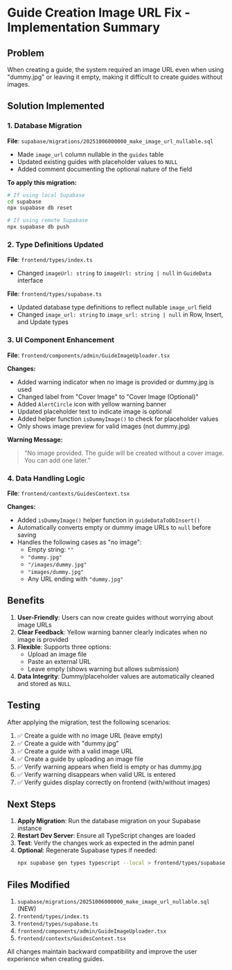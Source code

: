 # Guide Creation Image URL Fix - Implementation Summary

## Problem

When creating a guide, the system required an image URL even when using "dummy.jpg" or leaving it empty, making it difficult to create guides without images.

## Solution Implemented

### 1. Database Migration

**File**: `supabase/migrations/20251006000000_make_image_url_nullable.sql`

- Made `image_url` column nullable in the `guides` table
- Updated existing guides with placeholder values to `NULL`
- Added comment documenting the optional nature of the field

**To apply this migration:**

```bash
# If using local Supabase
cd supabase
npx supabase db reset

# If using remote Supabase
npx supabase db push
```

### 2. Type Definitions Updated

**File**: `frontend/types/index.ts`

- Changed `imageUrl: string` to `imageUrl: string | null` in `GuideData` interface

**File**: `frontend/types/supabase.ts`

- Updated database type definitions to reflect nullable `image_url` field
- Changed `image_url: string` to `image_url: string | null` in Row, Insert, and Update types

### 3. UI Component Enhancement

**File**: `frontend/components/admin/GuideImageUploader.tsx`

**Changes:**

- Added warning indicator when no image is provided or dummy.jpg is used
- Changed label from "Cover Image" to "Cover Image (Optional)"
- Added `AlertCircle` icon with yellow warning banner
- Updated placeholder text to indicate image is optional
- Added helper function `isDummyImage()` to check for placeholder values
- Only shows image preview for valid images (not dummy.jpg)

**Warning Message:**

> "No image provided. The guide will be created without a cover image. You can add one later."

### 4. Data Handling Logic

**File**: `frontend/contexts/GuidesContext.tsx`

**Changes:**

- Added `isDummyImage()` helper function in `guideDataToDbInsert()`
- Automatically converts empty or dummy image URLs to `null` before saving
- Handles the following cases as "no image":
  - Empty string: `""`
  - `"dummy.jpg"`
  - `"/images/dummy.jpg"`
  - `"images/dummy.jpg"`
  - Any URL ending with `"dummy.jpg"`

## Benefits

1. **User-Friendly**: Users can now create guides without worrying about image URLs
2. **Clear Feedback**: Yellow warning banner clearly indicates when no image is provided
3. **Flexible**: Supports three options:
   - Upload an image file
   - Paste an external URL
   - Leave empty (shows warning but allows submission)
4. **Data Integrity**: Dummy/placeholder values are automatically cleaned and stored as `NULL`

## Testing

After applying the migration, test the following scenarios:

1. ✅ Create a guide with no image URL (leave empty)
2. ✅ Create a guide with "dummy.jpg"
3. ✅ Create a guide with a valid image URL
4. ✅ Create a guide by uploading an image file
5. ✅ Verify warning appears when field is empty or has dummy.jpg
6. ✅ Verify warning disappears when valid URL is entered
7. ✅ Verify guides display correctly on frontend (with/without images)

## Next Steps

1. **Apply Migration**: Run the database migration on your Supabase instance
2. **Restart Dev Server**: Ensure all TypeScript changes are loaded
3. **Test**: Verify the changes work as expected in the admin panel
4. **Optional**: Regenerate Supabase types if needed:
   ```bash
   npx supabase gen types typescript --local > frontend/types/supabase.ts
   ```

## Files Modified

1. `supabase/migrations/20251006000000_make_image_url_nullable.sql` (NEW)
2. `frontend/types/index.ts`
3. `frontend/types/supabase.ts`
4. `frontend/components/admin/GuideImageUploader.tsx`
5. `frontend/contexts/GuidesContext.tsx`

All changes maintain backward compatibility and improve the user experience when creating guides.
